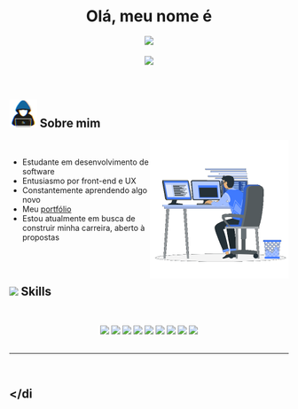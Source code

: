 <h1 align="center"><b>Olá,</b> meu nome é</h1>

<p align="center">
  <img src="https://404lucas.netlify.app/img/logo.png" height="120">
  <br>
  <br>
<img width="60%" src="https://github-readme-stats.vercel.app/api?username=404lucas&show_icons=true&theme=gotham"/>
</p>
<br>



	
## <picture><img src = "https://github.com/0xAbdulKhalid/0xAbdulKhalid/raw/main/assets/mdImages/about_me.gif" width = 50px></picture> **Sobre mim**

<picture> <img align="right" src="https://github.com/0xAbdulKhalid/0xAbdulKhalid/raw/main/assets/mdImages/Right_Side.gif" width = 250px></picture>

<br>

- Estudante em desenvolvimento de software
- Entusiasmo por front-end e UX
- Constantemente aprendendo algo novo
- Meu [portfólio](https://404lucas.netlify.app/)
- Estou atualmente em busca de construir minha carreira, aberto à propostas

<br><br>

## <img src="https://media2.giphy.com/media/QssGEmpkyEOhBCb7e1/giphy.gif?cid=ecf05e47a0n3gi1bfqntqmob8g9aid1oyj2wr3ds3mg700bl&rid=giphy.gif" width ="25"><b> Skills</b>
<br>

<p align="center">
 <img src="https://cdn.jsdelivr.net/gh/devicons/devicon/icons/html5/html5-original.svg" height="60px"/> <img src="https://cdn.jsdelivr.net/gh/devicons/devicon/icons/css3/css3-original.svg"  height="60px"/> <img src="https://cdn.jsdelivr.net/gh/devicons/devicon/icons/javascript/javascript-original.svg"  height="60px"/>
  <img src="https://cdn.jsdelivr.net/gh/devicons/devicon/icons/react/react-original.svg"  height="60px"/> <img src="https://cdn.jsdelivr.net/gh/devicons/devicon/icons/php/php-plain.svg"  height="60px"/> <img src="https://cdn.jsdelivr.net/gh/devicons/devicon/icons/csharp/csharp-original.svg"  height="60px"/> <img src="https://cdn.jsdelivr.net/gh/devicons/devicon/icons/dot-net/dot-net-plain-wordmark.svg"  height="60px"/> <img src="https://cdn.jsdelivr.net/gh/devicons/devicon/icons/mysql/mysql-original.svg"  height="60px"/> <img src="https://cdn.jsdelivr.net/gh/devicons/devicon/icons/nodejs/nodejs-original-wordmark.svg"  height="60px">
<br>
<br>

-----

<br>

</di
---

<br>
